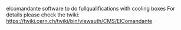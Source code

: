 elcomandante 
software to do fullqualifications with cooling boxes
For details please check the twiki:
https://twiki.cern.ch/twiki/bin/viewauth/CMS/ElComandante
